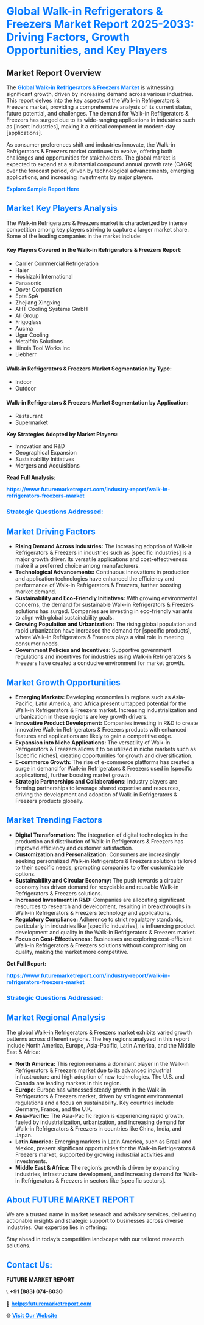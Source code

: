 <h1 style="color: #007BFF;">Global Walk-in Refrigerators & Freezers Market Report 2025-2033: Driving Factors, Growth Opportunities, and Key Players</h1>

<section id="overview">
<h2>Market Report Overview</h2>
<p>The <a href="https://www.futuremarketreport.com/industry-report/walk-in-refrigerators-freezers-market" style="color: #007BFF; text-decoration: none;"><strong>Global Walk-in Refrigerators & Freezers Market</strong></a> is witnessing significant growth, driven by increasing demand across various industries. This report delves into the key aspects of the Walk-in Refrigerators & Freezers market, providing a comprehensive analysis of its current status, future potential, and challenges. The demand for Walk-in Refrigerators & Freezers has surged due to its wide-ranging applications in industries such as [insert industries], making it a critical component in modern-day [applications].</p>
<p>As consumer preferences shift and industries innovate, the Walk-in Refrigerators & Freezers market continues to evolve, offering both challenges and opportunities for stakeholders. The global market is expected to expand at a substantial compound annual growth rate (CAGR) over the forecast period, driven by technological advancements, emerging applications, and increasing investments by major players.</p>
</section>

<section id="overview">
<p><a href="https://www.futuremarketreport.com/request-sample/reportId=43226" style="color: #007BFF; text-decoration: none;"><strong>Explore Sample Report Here</strong></a></p>
</section>

<section id="key-players">
<h2 style="color: #007BFF;">Market Key Players Analysis</h2>
<p>The Walk-in Refrigerators & Freezers market is characterized by intense competition among key players striving to capture a larger market share. Some of the leading companies in the market include:</p>
<h4>Key Players Covered in the Walk-in Refrigerators & Freezers Report:</h4>
<ul><li>Carrier Commercial Refrigeration</li><li>Haier</li><li>Hoshizaki International</li><li>Panasonic</li><li>Dover Corporation</li><li>Epta SpA</li><li>Zhejiang Xingxing</li><li>AHT Cooling Systems GmbH</li><li>Ali Group</li><li>Frigoglass</li><li>Aucma</li><li>Ugur Cooling</li><li>Metalfrio Solutions</li><li>Illinois Tool Works Inc</li><li>Liebherr</li></ul>
<h4>Walk-in Refrigerators & Freezers Market Segmentation by Type:</h4>
<ul><li>Indoor</li><li>Outdoor</li></ul>

<h4>Walk-in Refrigerators & Freezers Market Segmentation by Application:</h4>
<ul><li>Restaurant</li><li>Supermarket</li></ul>
<p><strong>Key Strategies Adopted by Market Players:</strong></p>
<ul>
<li>Innovation and R&D</li>
<li>Geographical Expansion</li>
<li>Sustainability Initiatives</li>
<li>Mergers and Acquisitions</li>
</ul>
</section>

<section>
<p><strong>Read Full Analysis: </strong></p><a href="https://www.futuremarketreport.com/industry-report/walk-in-refrigerators-freezers-market" style="color: #007BFF; text-decoration: none;"><strong>https://www.futuremarketreport.com/industry-report/walk-in-refrigerators-freezers-market</strong></a>
<h3 style="color: #007BFF;">Strategic Questions Addressed:</h3>
</section>

<section id="driving-factors">
<h2 style="color: #007BFF;">Market Driving Factors</h2>
<ul>
<li><strong>Rising Demand Across Industries:</strong> The increasing adoption of Walk-in Refrigerators & Freezers in industries such as [specific industries] is a major growth driver. Its versatile applications and cost-effectiveness make it a preferred choice among manufacturers.</li>
<li><strong>Technological Advancements:</strong> Continuous innovations in production and application technologies have enhanced the efficiency and performance of Walk-in Refrigerators & Freezers, further boosting market demand.</li>
<li><strong>Sustainability and Eco-Friendly Initiatives:</strong> With growing environmental concerns, the demand for sustainable Walk-in Refrigerators & Freezers solutions has surged. Companies are investing in eco-friendly variants to align with global sustainability goals.</li>
<li><strong>Growing Population and Urbanization:</strong> The rising global population and rapid urbanization have increased the demand for [specific products], where Walk-in Refrigerators & Freezers plays a vital role in meeting consumer needs.</li>
<li><strong>Government Policies and Incentives:</strong> Supportive government regulations and incentives for industries using Walk-in Refrigerators & Freezers have created a conducive environment for market growth.</li>
</ul>
</section>

<section id="growth-opportunities">
<h2 style="color: #007BFF;">Market Growth Opportunities</h2>
<ul>
<li><strong>Emerging Markets:</strong> Developing economies in regions such as Asia-Pacific, Latin America, and Africa present untapped potential for the Walk-in Refrigerators & Freezers market. Increasing industrialization and urbanization in these regions are key growth drivers.</li>
<li><strong>Innovative Product Development:</strong> Companies investing in R&D to create innovative Walk-in Refrigerators & Freezers products with enhanced features and applications are likely to gain a competitive edge.</li>
<li><strong>Expansion into Niche Applications:</strong> The versatility of Walk-in Refrigerators & Freezers allows it to be utilized in niche markets such as [specific niches], creating opportunities for growth and diversification.</li>
<li><strong>E-commerce Growth:</strong> The rise of e-commerce platforms has created a surge in demand for Walk-in Refrigerators & Freezers used in [specific applications], further boosting market growth.</li>
<li><strong>Strategic Partnerships and Collaborations:</strong> Industry players are forming partnerships to leverage shared expertise and resources, driving the development and adoption of Walk-in Refrigerators & Freezers products globally.</li>
</ul>
</section>

<section id="trending-factors">
<h2 style="color: #007BFF;">Market Trending Factors</h2>
<ul>
<li><strong>Digital Transformation:</strong> The integration of digital technologies in the production and distribution of Walk-in Refrigerators & Freezers has improved efficiency and customer satisfaction.</li>
<li><strong>Customization and Personalization:</strong> Consumers are increasingly seeking personalized Walk-in Refrigerators & Freezers solutions tailored to their specific needs, prompting companies to offer customizable options.</li>
<li><strong>Sustainability and Circular Economy:</strong> The push towards a circular economy has driven demand for recyclable and reusable Walk-in Refrigerators & Freezers solutions.</li>
<li><strong>Increased Investment in R&D:</strong> Companies are allocating significant resources to research and development, resulting in breakthroughs in Walk-in Refrigerators & Freezers technology and applications.</li>
<li><strong>Regulatory Compliance:</strong> Adherence to strict regulatory standards, particularly in industries like [specific industries], is influencing product development and quality in the Walk-in Refrigerators & Freezers market.</li>
<li><strong>Focus on Cost-Effectiveness:</strong> Businesses are exploring cost-efficient Walk-in Refrigerators & Freezers solutions without compromising on quality, making the market more competitive.</li>
</ul>
</section>

<section>
<p><strong>Get Full Report: </strong></p><a href="https://www.futuremarketreport.com/industry-report/walk-in-refrigerators-freezers-market" style="color: #007BFF; text-decoration: none;"><strong>https://www.futuremarketreport.com/industry-report/walk-in-refrigerators-freezers-market</strong></a>
<h3 style="color: #007BFF;">Strategic Questions Addressed:</h3>
</section>


<section id="regional-analysis">
<h2 style="color: #007BFF;">Market Regional Analysis</h2>
<p>The global Walk-in Refrigerators & Freezers market exhibits varied growth patterns across different regions. The key regions analyzed in this report include North America, Europe, Asia-Pacific, Latin America, and the Middle East & Africa:</p>
<ul>
<li><strong>North America:</strong> This region remains a dominant player in the Walk-in Refrigerators & Freezers market due to its advanced industrial infrastructure and high adoption of new technologies. The U.S. and Canada are leading markets in this region.</li>
<li><strong>Europe:</strong> Europe has witnessed steady growth in the Walk-in Refrigerators & Freezers market, driven by stringent environmental regulations and a focus on sustainability. Key countries include Germany, France, and the U.K.</li>
<li><strong>Asia-Pacific:</strong> The Asia-Pacific region is experiencing rapid growth, fueled by industrialization, urbanization, and increasing demand for Walk-in Refrigerators & Freezers in countries like China, India, and Japan.</li>
<li><strong>Latin America:</strong> Emerging markets in Latin America, such as Brazil and Mexico, present significant opportunities for the Walk-in Refrigerators & Freezers market, supported by growing industrial activities and investments.</li>
<li><strong>Middle East & Africa:</strong> The region’s growth is driven by expanding industries, infrastructure development, and increasing demand for Walk-in Refrigerators & Freezers in sectors like [specific sectors].</li>
</ul>
</section>

<footer>
<h2 style="color: #007BFF;">About FUTURE MARKET REPORT</h2>
<p>We are a trusted name in market research and advisory services, delivering actionable insights and strategic support to businesses across diverse industries. Our expertise lies in offering:</p>

<p>Stay ahead in today’s competitive landscape with our tailored research solutions.</p>

<h2 style="color: #007BFF;">Contact Us:</h2>
<p><strong>FUTURE MARKET REPORT</strong></p>
<p>📞 <strong>+91 (883) 074-8030</strong></p>
<p>📧 <strong><a href="mailto:help@futuremarketreport.com" style="color: #007BFF;">help@futuremarketreport.com</a></strong></p>
<p>🌐 <strong><a href="https://www.futuremarketreport.com/" style="color: #007BFF;">Visit Our Website</a></strong></p>
</footer>